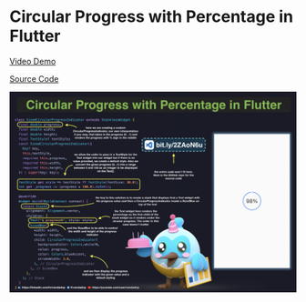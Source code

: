 # Circular Progress with Percentage in Flutter

[Video Demo](https://youtu.be/a84otkvIr1Y)

[Source Code](../source/circular-progress-with-percentage-in-flutter.dart)

![](../images/circular-progress-with-percentage-in-flutter.jpg)
